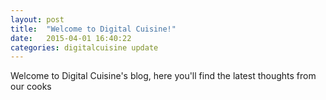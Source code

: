 ```yaml
---
layout: post
title:  "Welcome to Digital Cuisine!"
date:   2015-04-01 16:40:22
categories: digitalcuisine update
---
```

Welcome to Digital Cuisine's blog, here you'll find the latest thoughts from our cooks